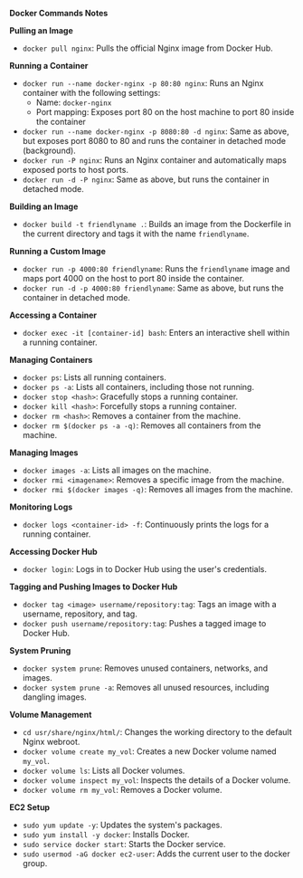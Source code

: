 **Docker Commands Notes**

**Pulling an Image**

- `docker pull nginx`: Pulls the official Nginx image from Docker Hub.

**Running a Container**

- `docker run --name docker-nginx -p 80:80 nginx`: Runs an Nginx container with the following settings:
  - Name: `docker-nginx`
  - Port mapping: Exposes port 80 on the host machine to port 80 inside the container
- `docker run --name docker-nginx -p 8080:80 -d nginx`: Same as above, but exposes port 8080 to 80 and runs the container in detached mode (background).
- `docker run -P nginx`: Runs an Nginx container and automatically maps exposed ports to host ports.
- `docker run -d -P nginx`: Same as above, but runs the container in detached mode.

**Building an Image**

- `docker build -t friendlyname .`: Builds an image from the Dockerfile in the current directory and tags it with the name `friendlyname`.

**Running a Custom Image**

- `docker run -p 4000:80 friendlyname`: Runs the `friendlyname` image and maps port 4000 on the host to port 80 inside the container.
- `docker run -d -p 4000:80 friendlyname`: Same as above, but runs the container in detached mode.

**Accessing a Container**

- `docker exec -it [container-id] bash`: Enters an interactive shell within a running container.

**Managing Containers**

- `docker ps`: Lists all running containers.
- `docker ps -a`: Lists all containers, including those not running.
- `docker stop <hash>`: Gracefully stops a running container.
- `docker kill <hash>`: Forcefully stops a running container.
- `docker rm <hash>`: Removes a container from the machine.
- `docker rm $(docker ps -a -q)`: Removes all containers from the machine.

**Managing Images**

- `docker images -a`: Lists all images on the machine.
- `docker rmi <imagename>`: Removes a specific image from the machine.
- `docker rmi $(docker images -q)`: Removes all images from the machine.

**Monitoring Logs**

- `docker logs <container-id> -f`: Continuously prints the logs for a running container.

**Accessing Docker Hub**

- `docker login`: Logs in to Docker Hub using the user's credentials.

**Tagging and Pushing Images to Docker Hub**

- `docker tag <image> username/repository:tag`: Tags an image with a username, repository, and tag.
- `docker push username/repository:tag`: Pushes a tagged image to Docker Hub.

**System Pruning**

- `docker system prune`: Removes unused containers, networks, and images.
- `docker system prune -a`: Removes all unused resources, including dangling images.

**Volume Management**

- `cd usr/share/nginx/html/`: Changes the working directory to the default Nginx webroot.
- `docker volume create my_vol`: Creates a new Docker volume named `my_vol`.
- `docker volume ls`: Lists all Docker volumes.
- `docker volume inspect my_vol`: Inspects the details of a Docker volume.
- `docker volume rm my_vol`: Removes a Docker volume.

**EC2 Setup**

- `sudo yum update -y`: Updates the system's packages.
- `sudo yum install -y docker`: Installs Docker.
- `sudo service docker start`: Starts the Docker service.
- `sudo usermod -aG docker ec2-user`: Adds the current user to the docker group.